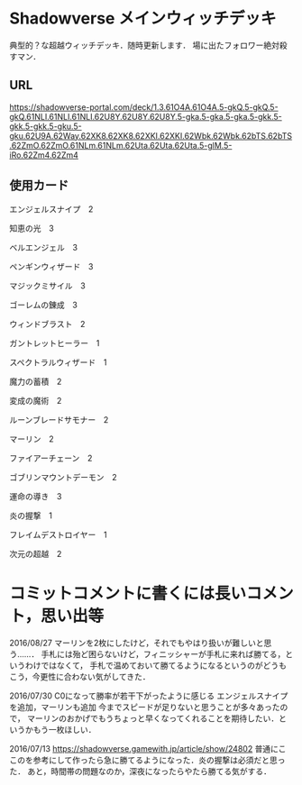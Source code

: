 # Shadowverse メインウィッチデッキ
典型的？な超越ウィッチデッキ．随時更新します．
場に出たフォロワー絶対殺すマン．

## URL
https://shadowverse-portal.com/deck/1.3.61O4A.61O4A.5-gkQ.5-gkQ.5-gkQ.61NLI.61NLI.61NLI.62U8Y.62U8Y.62U8Y.5-gka.5-gka.5-gka.5-gkk.5-gkk.5-gkk.5-gku.5-gku.62U9A.62Way.62XK8.62XK8.62XKI.62XKI.62Wbk.62Wbk.62bTS.62bTS.62ZmO.62ZmO.61NLm.61NLm.62Uta.62Uta.62Uta.5-glM.5-iRo.62Zm4.62Zm4

## 使用カード
エンジェルスナイプ　2

知恵の光　3

ベルエンジェル　3

ペンギンウィザード　3

マジックミサイル　3

ゴーレムの錬成　3

ウィンドブラスト　2

ガントレットヒーラー　1

スペクトラルウィザード　1

魔力の蓄積　2

変成の魔術　2

ルーンブレードサモナー　2

マーリン　2

ファイアーチェーン　2

ゴブリンマウントデーモン　2

運命の導き　3

炎の握撃　1

フレイムデストロイヤー　1

次元の超越　2

# コミットコメントに書くには長いコメント，思い出等

2016/08/27
マーリンを2枚にしたけど，それでもやはり扱いが難しいと思う……．
手札には殆ど困らないけど，フィニッシャーが手札に来れば勝てる，というわけではなくて，
手札で温めておいて勝てるようになるというのがどうもこう，今更性に合わない気がしてきた．

2016/07/30
C0になって勝率が若干下がったように感じる
エンジェルスナイプを追加，マーリンも追加
今までスピードが足りないと思うことが多々あったので，
マーリンのおかげでもうちょっと早くなってくれることを期待したい．というかもう一枚ほしい．

2016/07/13
https://shadowverse.gamewith.jp/article/show/24802
普通にここのを参考にして作ったら急に勝てるようになった．炎の握撃は必須だと思った．
あと，時間帯の問題なのか，深夜になったらやたら勝てる気がする．
